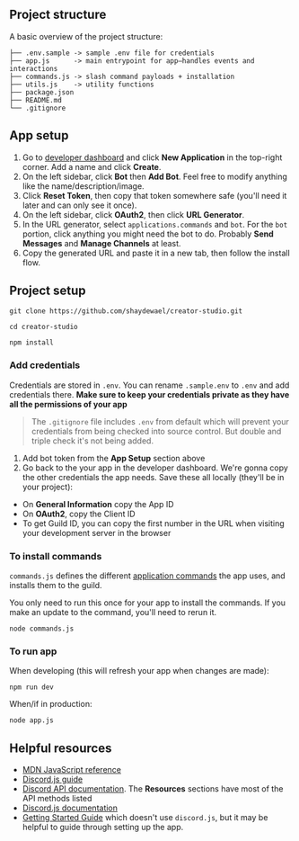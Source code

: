
## Project structure
A basic overview of the project structure:

```
├── .env.sample -> sample .env file for credentials
├── app.js      -> main entrypoint for app—handles events and interactions
├── commands.js -> slash command payloads + installation
├── utils.js    -> utility functions
├── package.json
├── README.md
└── .gitignore
```

## App setup

1. Go to [developer dashboard](https://discord.com/developers/applications) and click **New Application** in the top-right corner. Add a name and click **Create**.
2. On the left sidebar, click **Bot** then **Add Bot**. Feel free to modify anything like the name/description/image.
3. Click **Reset Token**, then copy that token somewhere safe (you'll need it later and can only see it once).
4. On the left sidebar, click **OAuth2**, then click **URL Generator**.
5. In the URL generator, select `applications.commands` and `bot`. For the `bot` portion, click anything you might need the bot to do. Probably **Send Messages** and **Manage Channels** at least.
6. Copy the generated URL and paste it in a new tab, then follow the install flow.

## Project setup

```
git clone https://github.com/shaydewael/creator-studio.git

cd creator-studio

npm install
```

### Add credentials

Credentials are stored in `.env`. You can rename `.sample.env` to `.env` and add credentials there. **Make sure to keep your credentials private as they have all the permissions of your app**

> The `.gitignore` file includes `.env` from default which will prevent your credentials from being checked into source control. But double and triple check it's not being added.

1. Add bot token from the **App Setup** section above
2. Go back to the your app in the developer dashboard. We're gonna copy the other credentials the app needs. Save these all locally (they'll be in your project):
  - On **General Information** copy the App ID
  - On **OAuth2**, copy the Client ID
  - To get Guild ID, you can copy the first number in the URL when visiting your development server in the browser

### To install commands

`commands.js` defines the different [application commands](https://discord.com/developers/docs/interactions/application-commands#application-command-object
) the app uses, and installs them to the guild.

You only need to run this once for your app to install the commands. If you make an update to the command, you'll need to rerun it.

```
node commands.js
```

### To run app

When developing (this will refresh your app when changes are made):

```
npm run dev
```

When/if in production:

```
node app.js
```

## Helpful resources

- [MDN JavaScript reference](https://developer.mozilla.org/en-US/docs/Web/JavaScript)
- [Discord.js guide](https://discordjs.guide/#before-you-begin)
- [Discord API documentation](https://discord.com/developers/docs/intro). The **Resources** sections have most of the API methods listed
- [Discord.js documentation](https://discord.js.org/#/docs/main/stable/general/welcome)
- [Getting Started Guide](https://discord.com/developers/docs/getting-started) which doesn't use `discord.js`, but it may be helpful to guide through setting up the app.
